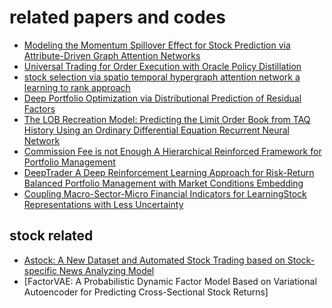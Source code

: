 # related papers and codes
* [Modeling the Momentum Spillover Effect for Stock Prediction via Attribute-Driven Graph Attention Networks](https://github.com/RuichengFIC/ADGAT)
* [Universal Trading for Order Execution with Oracle Policy Distillation](https://seqml.github.io/opd/)
* [stock selection via spatio temporal hypergraph attention network a learning to rank approach](https://github.com/midas-research/sthan-sr-aaai)
* [Deep Portfolio Optimization via Distributional Prediction of Residual Factors]()
* [The LOB Recreation Model: Predicting the Limit Order Book from TAQ History Using an Ordinary Differential Equation Recurrent Neural Network]()
* [Commission Fee is not Enough A Hierarchical Reinforced Framework for Portfolio Management]()
* [DeepTrader A Deep Reinforcement Learning Approach for Risk-Return Balanced Portfolio Management with Market Conditions Embedding]()
* [Coupling Macro-Sector-Micro Financial Indicators for LearningStock Representations with Less Uncertainty](https://github.com/goiter/CoCPC)


## stock related
 * [Astock: A New Dataset and Automated Stock Trading based on Stock-specific News Analyzing Model](https://github.com/JinanZou/Astock)
 * [FactorVAE: A Probabilistic Dynamic Factor Model Based on Variational Autoencoder for Predicting Cross-Sectional Stock Returns]
